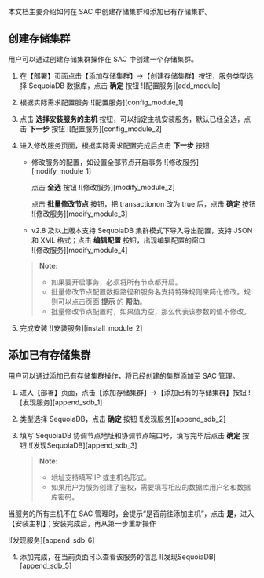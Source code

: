 本文档主要介绍如何在 SAC 中创建存储集群和添加已有存储集群。

## 创建存储集群

用户可以通过创建存储集群操作在 SAC 中创建一个存储集群。

1. 在【部署】页面点击【添加存储集群】->【创建存储集群】按钮，服务类型选择 SequoiaDB 数据库，点击 **确定** 按钮 
![配置服务][add_module]

2. 根据实际需求配置服务
![配置服务][config_module_1]

3. 点击 **选择安装服务的主机** 按钮，可以指定主机安装服务，默认已经全选，点击 **下一步** 按钮
![配置服务][config_module_2]

4. 进入修改服务页面，根据实际需求配置完成后点击 **下一步** 按钮

   - 修改服务的配置，如设置全部节点开启事务
     ![修改服务][modify_module_1]

     点击 **全选** 按钮
     ![修改服务][modify_module_2]

     点击 **批量修改节点** 按钮，把 transactionon 改为 true 后，点击 **确定** 按钮
     ![修改服务][modify_module_3]

   - v2.8 及以上版本支持 SequoiaDB 集群模式下导入导出配置，支持 JSON 和 XML 格式；点击 **编辑配置** 按钮，出现编辑配置的窗口   
     ![修改服务][modify_module_4]

   > **Note:**  
   >
   > - 如果要开启事务，必须将所有节点都开启。
   > - 批量修改节点配置数据路径和服务名支持特殊规则来简化修改。规则可以点击页面 **提示** 的 **帮助**。  
   > - 批量修改节点配置时，如果值为空，那么代表该参数的值不修改。


5. 完成安装
![安装服务][install_module_2]

## 添加已有存储集群

用户可以通过添加已有存储集群操作，将已经创建的集群添加至 SAC 管理。

1. 进入【部署】页面，点击【添加存储集群】->【添加已有的存储集群】按钮
![发现服务][append_sdb_1]

2. 类型选择 SequoiaDB，点击 **确定** 按钮
![发现服务][append_sdb_2]

3. 填写 SequoiaDB 协调节点地址和协调节点端口号，填写完毕后点击 **确定** 按钮
![发现SequoiaDB][append_sdb_3]

   > **Note:**
   >
   > - 地址支持填写 IP 或主机名形式。
   > - 如果用户为服务创建了鉴权，需要填写相应的数据库用户名和数据库密码。
 
  当服务的所有主机不在 SAC 管理时，会提示“是否前往添加主机”，点击 **是**，进入【安装主机】；安装完成后，再从第一步重新操作

   ![发现服务][append_sdb_6]

4. 添加完成，在当前页面可以查看该服务的信息
![发现SequoiaDB][append_sdb_5]



[^_^]:
     本文使用的所有引用和链接
[add_module]:images/SAC/Deployment/Deployment_Bystep/add_module.png
[config_module_1]:images/SAC/Deployment/Deployment_Bystep/config_module_1.png
[config_module_2]:images/SAC/Deployment/Deployment_Bystep/config_module_2.png
[modify_module_1]:images/SAC/Deployment/Deployment_Bystep/modify_module_1.png
[modify_module_2]:images/SAC/Deployment/Deployment_Bystep/modify_module_2.png
[modify_module_3]:images/SAC/Deployment/Deployment_Bystep/modify_module_3.png
[modify_module_4]:images/SAC/Deployment/Deployment_Bystep/modify_module_4.png
[install_module_2]:images/SAC/Deployment/Deployment_Bystep/install_module_2.png
[append_sdb_1]:images/SAC/Deployment/Deployment_Bystep/append_sdb_1.png
[append_sdb_2]:images/SAC/Deployment/Deployment_Bystep/append_sdb_2.png
[append_sdb_3]:images/SAC/Deployment/Deployment_Bystep/append_sdb_3.png
[append_sdb_6]:images/SAC/Deployment/Deployment_Bystep/append_sdb_6.png
[append_sdb_5]:images/SAC/Deployment/Deployment_Bystep/append_sdb_5.png

